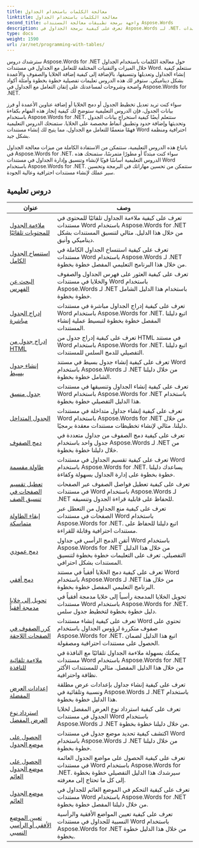```yaml
---
title: معالجة الكلمات باستخدام الجداول
linktitle: معالجة الكلمات باستخدام الجداول
second_title: واجهة برمجة تطبيقات معالجة المستندات Aspose.Words
description: تعرف على كيفية برمجة الجداول في Aspose.Words لـ .NET. تعرف على كيفية إنشاء الجداول ومعالجتها وتنسيقها في مستندات Word باستخدام دروس تعليمية خطوة بخطوة وأمثلة أكواد C#.
type: docs
weight: 1590
url: /ar/net/programming-with-tables/
---
```

سترشدك دروس Aspose.Words for .NET حول معالجة الكلمات باستخدام الجداول خلال الميزات والتقنيات المختلفة للتعامل مع الجداول في مستندات Word. ستتعلم كيفية إنشاء الجداول وتعديلها وتنسيقها، بالإضافة إلى كيفية إضافة الخلايا والصفوف والأعمدة بشكل ديناميكي. ستوفر لك هذه الدروس تعليمات تفصيلية خطوة بخطوة وأمثلة أكواد واضحة وشروحات لمساعدتك على إتقان التعامل مع الجداول في Aspose.Words for .NET.

سواء كنت تريد تعديل تخطيط الجدول أو دمج الخلايا أو إضافة عناوين الأعمدة أو فرز بيانات الجدول، فإن الدروس التعليمية ستوضح لك كيفية إنجاز هذه المهام بكفاءة باستخدام Aspose.Words for .NET. ستتعلم أيضًا كيفية استخراج بيانات الجدول وتحديثها وإضافة حدود وتطبيق أنماط مخصصة على الخلايا. ستمنحك الدروس التعليمية فهمًا متعمقًا للتعامل مع الجداول، مما يتيح لك إنشاء مستندات Word احترافية ومنظمة بشكل جيد.

باتباع هذه الدروس التعليمية، ستتمكن من الاستفادة الكاملة من ميزات معالجة الجداول في Aspose.Words for .NET. سواء كنت مبتدئًا أو مطورًا متمرسًا، ستمنحك هذه الدروس التعليمية أساسًا قويًا لإنشاء وتنسيق وإدارة الجداول في مستندات Word باستخدام Aspose.Words for .NET. ستتمكن من تحسين مهاراتك في البرمجة وتحسين سير عملك لإنشاء مستندات احترافية وعالية الجودة.

 ## دروس تعليمية
| عنوان | وصف |
| --- | --- |
| [ملاءمة الجدول للمحتويات تلقائيًا](./auto-fit-table-to-contents/) | تعرف على كيفية ملاءمة الجداول تلقائيًا للمحتوى في مستندات Word باستخدام Aspose.Words for .NET من خلال هذا الدليل. مثالي لتنسيق المستندات بشكل ديناميكي وأنيق. |
| [استنساخ الجدول الكامل](./clone-complete-table/) | تعرف على كيفية استنساخ الجداول الكاملة في مستندات Word باستخدام Aspose.Words لـ .NET من خلال هذا البرنامج التعليمي المفصل خطوة بخطوة. |
| [البحث عن الفهرس](./finding-index/) | تعرف على كيفية العثور على فهرس الجداول والصفوف والخلايا في مستندات Word باستخدام Aspose.Words لـ .NET باستخدام هذا الدليل الشامل خطوة بخطوة. |
| [إدراج الجدول مباشرة](./insert-table-directly/) | تعرف على كيفية إدراج الجداول مباشرة في مستندات Word باستخدام Aspose.Words for .NET. اتبع دليلنا المفصل خطوة بخطوة لتبسيط عملية إنشاء المستندات. |
| [إدراج جدول من HTML](./insert-table-from-html/) | تعرف على كيفية إدراج جدول من HTML في مستند Word باستخدام Aspose.Words for .NET. اتبع دليلنا التفصيلي للدمج السلس للمستندات. |
| [إنشاء جدول بسيط](./create-simple-table/) | تعرف على كيفية إنشاء جدول بسيط في مستند Word باستخدام Aspose.Words لـ .NET من خلال دليلنا الشامل خطوة بخطوة. |
| [جدول منسق](./formatted-table/) | تعرف على كيفية إنشاء الجداول وتنسيقها في مستندات Word باستخدام Aspose.Words for .NET باستخدام هذا الدليل التفصيلي خطوة بخطوة. |
| [الجدول المتداخل](./nested-table/) | تعرف على كيفية إنشاء جداول متداخلة في مستندات Word باستخدام Aspose.Words for .NET من خلال دليلنا. مثالي لإنشاء تخطيطات مستندات معقدة برمجيًا. |
| [دمج الصفوف](./combine-rows/) | تعرف على كيفية دمج الصفوف من جداول متعددة في جدول واحد باستخدام Aspose.Words لـ .NET من خلال دليلنا خطوة بخطوة. |
| [طاولة مقسمة](./split-table/) | تعرف على كيفية تقسيم الجداول في مستندات Word باستخدام Aspose.Words for .NET. يساعدك دليلنا خطوة بخطوة على إدارة الجداول بسهولة وكفاءة. |
| [تعطيل تقسيم الصفحات في تنسيق الصف](./row-format-disable-break-across-pages/) | تعرف على كيفية تعطيل فواصل الصفوف عبر الصفحات في مستندات Word باستخدام Aspose.Words لـ .NET للحفاظ على قابلية قراءة الجدول وتنسيقه. |
| [إبقاء الطاولة متماسكة](./keep-table-together/) | تعرف على كيفية منع الجداول من التعطل عبر الصفحات في مستندات Word باستخدام Aspose.Words for .NET. اتبع دليلنا للحفاظ على مستندات احترافية وقابلة للقراءة. |
| [دمج عمودي](./vertical-merge/) | أتقن الدمج الرأسي في جداول Word باستخدام Aspose.Words for .NET من خلال هذا الدليل التفصيلي. تعرف على التعليمات خطوة بخطوة لتنسيق المستندات بشكل احترافي. |
| [دمج أفقي](./horizontal-merge/) | تعرف على كيفية دمج الخلايا أفقياً في مستند Word باستخدام Aspose.Words لـ .NET من خلال هذا البرنامج التعليمي المفصل خطوة بخطوة. |
| [تحويل إلى خلايا مدمجة أفقياً](./convert-to-horizontally-merged-cells/) | تحويل الخلايا المدمجة رأسياً إلى خلايا مدمجة أفقياً في مستندات Word باستخدام Aspose.Words for .NET. دليل خطوة بخطوة لتخطيط جدول سلس. |
| [كرر الصفوف في الصفحات اللاحقة](./repeat-rows-on-subsequent-pages/) | تعرف على كيفية إنشاء مستندات Word تحتوي على صفوف متكررة لرؤوس الجداول باستخدام Aspose.Words for .NET. اتبع هذا الدليل لضمان الحصول على مستندات احترافية ومصقولة. |
| [ملاءمة تلقائية للنافذة](./auto-fit-to-page-width/) | يمكنك بسهولة ملاءمة الجداول تلقائيًا مع النافذة في مستندات Word باستخدام Aspose.Words for .NET من خلال هذا الدليل المفصل. مثالي للمستندات الأكثر نظافة واحترافية. |
| [إعدادات العرض المفضلة](./preferred-width-settings/) | تعرف على كيفية إنشاء جداول بإعدادات عرض مطلقة ونسبية وتلقائية في Aspose.Words لـ .NET باستخدام هذا الدليل خطوة بخطوة. |
| [استرداد نوع العرض المفضل](./retrieve-preferred-width-type/) | تعرف على كيفية استرداد نوع العرض المفضل لخلايا الجدول في مستندات Word باستخدام Aspose.Words لـ .NET من خلال دليلنا خطوة بخطوة. |
| [الحصول على موضع الجدول](./get-table-position/) | اكتشف كيفية تحديد موضع جدول في مستندات Word باستخدام Aspose.Words لـ .NET من خلال دليلنا خطوة بخطوة. |
| [الحصول على موضع الجدول العائم](./get-floating-table-position/) | تعرف على كيفية الحصول على مواضع الجدول العائمة في مستندات Word باستخدام Aspose.Words for .NET. سيرشدك هذا الدليل التفصيلي خطوة بخطوة إلى كل ما تحتاج إلى معرفته. |
| [موضع الجدول العائم](./floating-table-position/) | تعرف على كيفية التحكم في الموضع العائم للجداول في مستندات Word باستخدام Aspose.Words for .NET من خلال دليلنا المفصل خطوة بخطوة. |
| [تعيين الموضع الأفقي أو الرأسي النسبي](./set-relative-horizontal-or-vertical-position/) | تعرف على كيفية تعيين المواضع الأفقية والرأسية النسبية للجداول في مستندات Word باستخدام Aspose.Words for .NET من خلال هذا الدليل خطوة بخطوة. |
